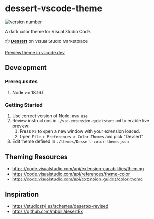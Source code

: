 # dessert-vscode-theme

![version number](https://img.shields.io/visual-studio-marketplace/v/curtisj44.dessert?style=flat-square&color=%232b2b2b)

A dark color theme for Visual Studio Code.

📦 **[Dessert](https://marketplace.visualstudio.com/items?itemName=curtisj44.dessert)** on Visual Studio Marketplace

[Preview theme in vscode.dev](https://vscode.dev/theme/curtisj44.dessert)

## Development

### Prerequisites

1. Node >= 18.16.0

### Getting Started

1. Use correct version of Node: `nvm use`
2. Review instructions in `./vsc-extension-quickstart.md` to enable live preview:
   1. Press `F5` to open a new window with your extension loaded.
   2. Open `File > Preferences > Color Themes` and pick "Dessert"
3. Edit theme defined in `./themes/Dessert-color-theme.json`

<!--
## Publishing

Publisher URL:
https://marketplace.visualstudio.com/manage/publishers/curtisj44

Official instructions:
https://code.visualstudio.com/api/working-with-extensions/publishing-extension

1. Use correct version of Node: `nvm use`

2. Install `vsce` globally: `npm install vsce -g` (if not already installed)

3. Make sure working tree is clean: `git status`

4. Publish & version:
   `vsce publish <version>` (where version is: `major`, `minor`, or `patch`)
   ie. `vsce publish patch`
-->

## Theming Resources

- https://code.visualstudio.com/api/extension-capabilities/theming
- https://code.visualstudio.com/api/references/theme-color
- https://code.visualstudio.com/api/extension-guides/color-theme

## Inspiration

- https://studiostyl.es/schemes/desertex-revised
- https://github.com/mbbill/desertEx

<!--
## TODO:

1. Add `.tsx` example
1. Add `.ts` test example
1. Add `.yaml` example?
1. Add `.xml` example?
1. Review `postcss`?
-->

<!--
# Colors
https://codepen.io/curtisj44/pen/NWBogMz

## UI

black-darkest (borders / selected text background)
#111

black-dark (main background / active tab)
#2b2b2b

grey-darker (alternate background)
#363636

grey-dark (inactive tab)
#424242

grey-medium
#595959

grey-light
#808080

grey-lightest (default text)
#C0C0C0

## Code

black-background
#2b2b2b

blue-light
#87CEEB

blue-dark
#2B91AF

grey-lightest (default text)
#C0C0C0

grey-medium
#808080

grey-dark
#424242

green
#7CCD7C

green-light (custom)
#a5cd7c

green-grey-1 (custom)
#a4bda4

green-grey-2 (custom)
#526652

green-grey-3 (custom)
#8a998a

green-grey-4 (custom)
#91998a

orange
#FFA54F

orange-light (custom)
#eeb681
[#FFA54F with (SL of HSL) matching yellow: #EEDC82]

orange-grey (custom)
#b3a598

orange-dark (custom)
#FF9430

pink
#EE799F

purple (custom)
#CE93D8

red-light
#FA8072

red-dark
#D21932

red-background
#963A46

teal (custom)
#76EEC6

yellow
#EEDC82

yellow-background
#FFEE62

yellow-grey (custom)
#BCB8A4
-->

